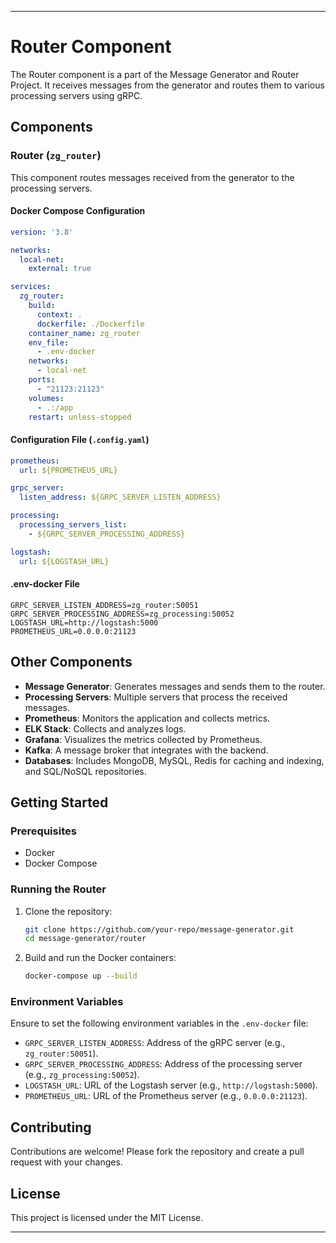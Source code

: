 --- 

# Router Component

The Router component is a part of the Message Generator and Router Project. It receives messages from the generator and routes them to various processing servers using gRPC.

## Components

### Router (`zg_router`)
This component routes messages received from the generator to the processing servers.

#### Docker Compose Configuration
```yaml
version: '3.8'

networks:
  local-net:
    external: true

services:
  zg_router:
    build:
      context: .
      dockerfile: ./Dockerfile
    container_name: zg_router
    env_file:
      - .env-docker
    networks:
      - local-net
    ports:
      - "21123:21123"
    volumes:
      - .:/app
    restart: unless-stopped
```

#### Configuration File (`.config.yaml`)
```yaml
prometheus:
  url: ${PROMETHEUS_URL}

grpc_server:
  listen_address: ${GRPC_SERVER_LISTEN_ADDRESS}

processing:
  processing_servers_list:
    - ${GRPC_SERVER_PROCESSING_ADDRESS}

logstash:
  url: ${LOGSTASH_URL}
```

#### .env-docker File
```env
GRPC_SERVER_LISTEN_ADDRESS=zg_router:50051
GRPC_SERVER_PROCESSING_ADDRESS=zg_processing:50052
LOGSTASH_URL=http://logstash:5000
PROMETHEUS_URL=0.0.0.0:21123
```

## Other Components

- **Message Generator**: Generates messages and sends them to the router.
- **Processing Servers**: Multiple servers that process the received messages.
- **Prometheus**: Monitors the application and collects metrics.
- **ELK Stack**: Collects and analyzes logs.
- **Grafana**: Visualizes the metrics collected by Prometheus.
- **Kafka**: A message broker that integrates with the backend.
- **Databases**: Includes MongoDB, MySQL, Redis for caching and indexing, and SQL/NoSQL repositories.

## Getting Started

### Prerequisites
- Docker
- Docker Compose

### Running the Router
1. Clone the repository:
   ```bash
   git clone https://github.com/your-repo/message-generator.git
   cd message-generator/router
   ```
2. Build and run the Docker containers:
   ```bash
   docker-compose up --build
   ```

### Environment Variables
Ensure to set the following environment variables in the `.env-docker` file:
- `GRPC_SERVER_LISTEN_ADDRESS`: Address of the gRPC server (e.g., `zg_router:50051`).
- `GRPC_SERVER_PROCESSING_ADDRESS`: Address of the processing server (e.g., `zg_processing:50052`).
- `LOGSTASH_URL`: URL of the Logstash server (e.g., `http://logstash:5000`).
- `PROMETHEUS_URL`: URL of the Prometheus server (e.g., `0.0.0.0:21123`).

## Contributing
Contributions are welcome! Please fork the repository and create a pull request with your changes.

## License
This project is licensed under the MIT License.

---